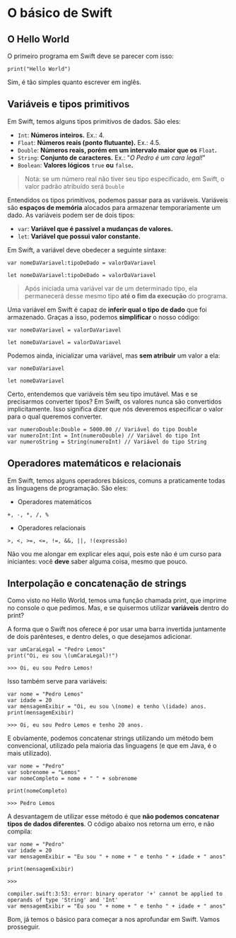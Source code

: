 # O básico de Swift 

## O Hello World

O primeiro programa em Swift deve se parecer com isso:

```print("Hello World")```

Sim, é tão simples quanto escrever em inglês.

## Variáveis e tipos primitivos

Em Swift, temos alguns tipos primitivos de dados. São eles:

- ```Int```: **Números inteiros.** Ex.: 4.
- ```Float```: **Números reais (ponto flutuante).** Ex.: 4.5.
- ```Double```: **Números reais, porém em um intervalo maior que os** ```Float```**.**
- ```String```: **Conjunto de caracteres.** Ex.: "*O Pedro é um cara legal!*"
- ```Boolean```: **Valores lógicos** ```true``` **ou** ```false```**.**

> Nota: se um número real não tiver seu tipo especificado, em Swift, o valor padrão atribuído será ```Double```

Entendidos os tipos primitivos, podemos passar para as variáveis.
Variáveis são **espaços de memória** alocados para armazenar temporariamente um dado.
As variáveis podem ser de dois tipos:

- ```var```: **Variável que é passível a mudanças de valores.**
- ```let```: **Variável que possui valor constante.**

Em Swift, a variável deve obedecer a seguinte sintaxe:

```var nomeDaVariavel:tipoDeDado = valorDaVariavel```

```let nomeDaVariavel:tipoDeDado = valorDaVariavel```

> Após iniciada uma variável var de um determinado tipo, ela permanecerá desse mesmo tipo **até o fim da execução** do programa.

Uma variável em Swift é capaz de **inferir qual o tipo de dado** que foi armazenado.
Graças a isso, podemos **simplificar** o nosso código:

```var nomeDaVariavel = valorDaVariavel```

```let nomeDaVariavel = valorDaVariavel```

Podemos ainda, inicializar uma variável, mas **sem atribuir** um valor a ela:

```var nomeDaVariavel```

```let nomeDaVariavel```

Certo, entendemos que variáveis têm seu tipo imutável. Mas e se precisarmos converter tipos?
Em Swift, os valores nunca são convertidos implicitamente. Isso significa dizer que nós deveremos especificar o valor para o qual queremos converter.

```
var numeroDouble:Double = 5000.00 // Variável do tipo Double
var numeroInt:Int = Int(numeroDouble) // Variável do tipo Int
var numeroString = String(numeroInt) // Variável do tipo String
```

## Operadores matemáticos e relacionais

Em Swift, temos alguns operadores básicos, comuns a praticamente todas as linguagens de programação. São eles:

- Operadores matemáticos

```+, -, *, /, %```

- Operadores relacionais

```>, <, >=, <=, !=, &&, ||, !(expressão)```

Não vou me alongar em explicar eles aqui, pois este não é um curso para iniciantes: você **deve** saber alguma coisa, mesmo que pouco.

## Interpolação e concatenação de strings

Como visto no Hello World, temos uma função chamada print, que imprime no console o que pedimos. Mas, e se quisermos utilizar **variáveis** dentro do print?

A forma que o Swift nos oferece é por usar uma barra invertida juntamente de dois parênteses, e dentro deles, o que desejamos adicionar.

```
var umCaraLegal = "Pedro Lemos"
print("Oi, eu sou \(umCaraLegal)!")

>>> Oi, eu sou Pedro Lemos!
```

Isso também serve para variáveis:

```
var nome = "Pedro Lemos"
var idade = 20
var mensagemExibir = "Oi, eu sou \(nome) e tenho \(idade) anos.
print(mensagemExibir)

>>> Oi, eu sou Pedro Lemos e tenho 20 anos.
```

E obviamente, podemos concatenar strings utilizando um método bem convencional, utilizado pela maioria das linguagens (e que em Java, é o mais utilizado).

```
var nome = "Pedro"
var sobrenome = "Lemos"
var nomeCompleto = nome + " " + sobrenome

print(nomeCompleto)

>>> Pedro Lemos
```

A desvantagem de utilizar esse método é que **não podemos concatenar tipos de dados diferentes**. O código abaixo nos retorna um erro, e não compila:

```
var nome = "Pedro"
var idade = 20
var mensagemExibir = "Eu sou " + nome + " e tenho " + idade + " anos"

print(mensagemExibir)

>>>

compiler.swift:3:53: error: binary operator '+' cannot be applied to operands of type 'String' and 'Int'
var mensagemExibir = "Eu sou " + nome + " e tenho " + idade + " anos"
```

Bom, já temos o básico para começar a nos aprofundar em Swift. Vamos prosseguir.
